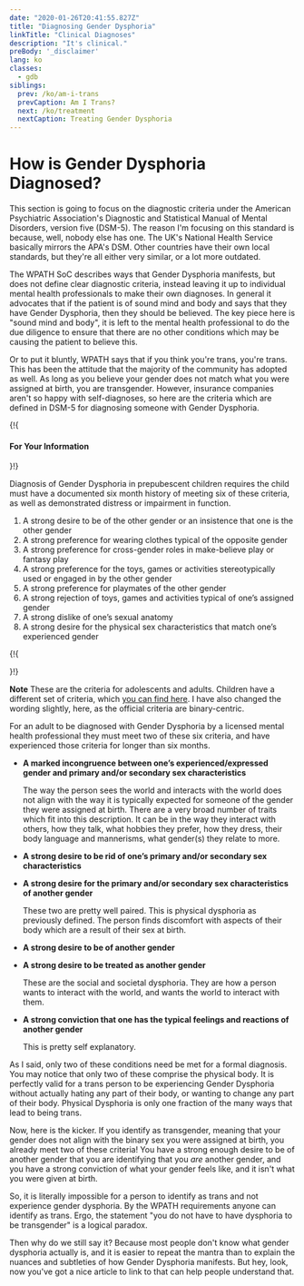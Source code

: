 ```yaml
---
date: "2020-01-26T20:41:55.827Z"
title: "Diagnosing Gender Dysphoria"
linkTitle: "Clinical Diagnoses"
description: "It's clinical."
preBody: '_disclaimer'
lang: ko
classes:
  - gdb
siblings:
  prev: /ko/am-i-trans
  prevCaption: Am I Trans?
  next: /ko/treatment
  nextCaption: Treating Gender Dysphoria
---
```


# How is Gender Dysphoria Diagnosed?

This section is going to focus on the diagnostic criteria under the American Psychiatric Association's Diagnostic and Statistical Manual of Mental Disorders, version five (DSM-5). The reason I'm focusing on this standard is because, well, nobody else has one. The UK's National Health Service basically mirrors the APA's DSM. Other countries have their own local standards, but they're all either very similar, or a lot more outdated.

The WPATH SoC describes ways that Gender Dysphoria manifests, but does not define clear diagnostic criteria, instead leaving it up to individual mental health professionals to make their own diagnoses. In general it advocates that if the patient is of sound mind and body and says that they have Gender Dysphoria, then they should be believed. The key piece here is "sound mind and body", it is left to the mental health professional to do the due diligence to ensure that there are no other conditions which may be causing the patient to believe this.

Or to put it bluntly, WPATH says that if you think you're trans, you're trans. This has been the attitude that the majority of the community has adopted as well. As long as you believe your gender does not match what you were assigned at birth, you are transgender. However, insurance companies aren't so happy with self-diagnoses, so here are the criteria which are defined in DSM-5 for diagnosing someone with Gender Dysphoria.

{!{ <div class="gutter d-md-block d-sm-none"><div class="card"><div class="card-body"><h4 class="card-title">For Your Information</h4> }!}

Diagnosis of Gender Dysphoria in prepubescent children requires the child must have a documented six month history of meeting six of these criteria, as well as demonstrated distress or impairment in function.

1. A strong desire to be of the other gender or an insistence that one is the other gender
2. A strong preference for wearing clothes typical of the opposite gender
3. A strong preference for cross-gender roles in make-believe play or fantasy play
4. A strong preference for the toys, games or activities stereotypically used or engaged in by the other gender
5. A strong preference for playmates of the other gender
6. A strong rejection of toys, games and activities typical of one’s assigned gender
7. A strong dislike of one’s sexual anatomy
8. A strong desire for the physical sex characteristics that match one’s experienced gender

{!{ </div></div></div> }!}

**Note** These are the criteria for adolescents and adults. Children have a different set of criteria, which [you can find here](https://www.psychiatry.org/patients-families/gender-dysphoria/what-is-gender-dysphoria). I have also changed the wording slightly, here, as the official criteria are binary-centric.

For an adult to be diagnosed with Gender Dysphoria by a licensed mental health professional they must meet two of these six criteria, and have experienced those criteria for longer than six months.

- **A marked incongruence between one’s experienced/expressed gender and primary and/or secondary sex characteristics**

  The way the person sees the world and interacts with the world does not align with the way it is typically expected for someone of the gender they were assigned at birth. There are a very broad number of traits which fit into this description. It can be in the way they interact with others, how they talk, what hobbies they prefer, how they dress, their body language and mannerisms, what gender(s) they relate to more.

- **A strong desire to be rid of one’s primary and/or secondary sex characteristics**
- **A strong desire for the primary and/or secondary sex characteristics of another gender**
  
  These two are pretty well paired. This is physical dysphoria as previously defined. The person finds discomfort with aspects of their body which are a result of their sex at birth.

- **A strong desire to be of another gender**
- **A strong desire to be treated as another gender**

  These are the social and societal dysphoria. They are how a person wants to interact with the world, and wants the world to interact with them.

- **A strong conviction that one has the typical feelings and reactions of another gender**

  This is pretty self explanatory.

As I said, only two of these conditions need be met for a formal diagnosis. You may notice that only two of these comprise the physical body. It is perfectly valid for a trans person to be experiencing Gender Dysphoria without actually hating any part of their body, or wanting to change any part of their body. Physical Dysphoria is only one fraction of the many ways that lead to being trans.

Now, here is the kicker. If you identify as transgender, meaning that your gender does not align with the binary sex you were assigned at birth, you already meet two of these criteria! You have a strong enough desire to be of another gender that you are identifying that you *are* another gender, and you have a strong conviction of what your gender feels like, and it isn't what you were given at birth.

So, it is literally impossible for a person to identify as trans and not experience gender dysphoria. By the WPATH requirements anyone can identify as trans. Ergo, the statement "you do not have to have dysphoria to be transgender" is a logical paradox.

Then why do we still say it? Because most people don't know what gender dysphoria actually is, and it is easier to repeat the mantra than to explain the nuances and subtleties of how Gender Dysphoria manifests. But hey, look, now you've got a nice article to link to that can help people understand that.
